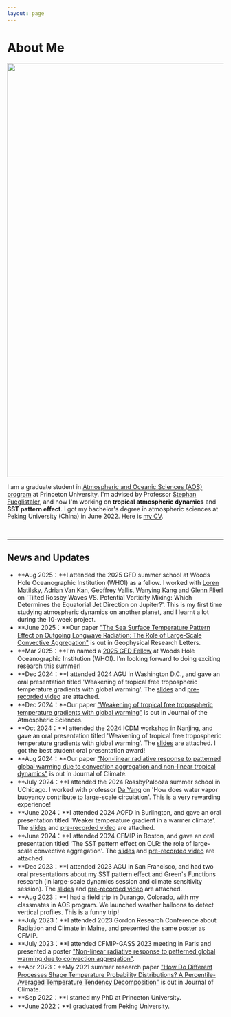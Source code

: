 ```yaml
---
layout: page
---
```


# About Me

<img src="https://heng-quan.github.io/headshot_WHOI.jpg" class="floatpic" width="960" height="960">

I am a graduate student in [Atmospheric and Oceanic Sciences (AOS) program](https://aos.princeton.edu) at Princeton University. I'm advised by Professor [Stephan Fueglistaler](https://fueglistaler.princeton.edu), and now I'm working on **tropical atmospheric dynamics** and **SST pattern effect**. I got my bachelor's degree in atmospheric sciences at Peking University (China) in June 2022. Here is [my CV](https://heng-quan.github.io/file/Heng_Quan_CV.pdf).

<br>

---

## News and Updates

- **Aug 2025：**I attended the 2025 GFD summer school at Woods Hole Oceanographic Institution (WHOI) as a fellow. I worked with [Loren Matilsky](https://scholar.google.com/citations?user=2AEoS0UAAAAJ&hl=en), [Adrian Van Kan](https://adrianvankan.github.io), [Geoffrey Vallis](https://scholar.google.com/citations?hl=en&user=m8IP4nQAAAAJ&view_op=list_works&sortby=pubdate), [Wanying Kang](https://wanyingkang.com) and [Glenn Flierl](https://eaps.mit.edu/people/faculty/glenn-r-flierl/) on 'Tilted Rossby Waves VS. Potential Vorticity Mixing: Which Determines the Equatorial Jet Direction on Jupiter?'. This is my first time studying atmospheric dynamics on another planet, and I learnt a lot during the 10-week project.
- **June 2025：**Our paper ["The Sea Surface Temperature Pattern Effect on Outgoing Longwave Radiation: The Role of Large-Scale Convective Aggregation"](https://agupubs.onlinelibrary.wiley.com/doi/10.1029/2024GL112756) is out in Geophysical Research Letters.
- **Mar 2025：**I'm named a [2025 GFD Fellow](https://gfd.whoi.edu/gfd-fellowships/) at Woods Hole Oceanographic Institution (WHOI). I'm looking forward to doing exciting research this summer!  
- **Dec 2024：**I attended 2024 AGU in Washington D.C., and gave an oral presentation titled 'Weakening of tropical free tropospheric temperature gradients with global warming'. The [slides](https://heng-quan.github.io/file/AGU2024_Quan_slides.pptx) and [pre-recorded video](https://heng-quan.github.io/file/AGU2024_Quan_video.mp4) are attached.
- **Dec 2024：**Our paper ["Weakening of tropical free tropospheric temperature gradients with global warming"](https://journals.ametsoc.org/view/journals/atsc/aop/JAS-D-24-0140.1/JAS-D-24-0140.1.xml) is out in Journal of the Atmospheric Sciences.
- **Oct 2024：**I attended the 2024 ICDM workshop in Nanjing, and gave an oral presentation titled 'Weakening of tropical free tropospheric temperature gradients with global warming'. The [slides](https://heng-quan.github.io/file/ICDM2024_Quan_slides.pptx) are attached. I got the best student oral presentation award! 
- **Aug 2024：**Our paper ["Non-linear radiative response to patterned global warming due to convection aggregation and non-linear tropical dynamics"](https://journals.ametsoc.org/view/journals/clim/aop/JCLI-D-23-0539.1/JCLI-D-23-0539.1.xml) is out in Journal of Climate.
- **July 2024：**I attended the 2024 RossbyPalooza summer school in UChicago. I worked with professor [Da Yang](https://www.yang-climate-group.org) on 'How does water vapor buoyancy contribute to large-scale circulation'. This is a very rewarding experience!
- **June 2024：**I attended 2024 AOFD in Burlington, and gave an oral presentation titled 'Weaker temperature gradient
in a warmer climate'. The [slides](https://heng-quan.github.io/file/AOFD2024_Quan_slides.pdf) and [pre-recorded video](https://heng-quan.github.io/file/AOFD2024_Quan_video.mp4) are attached.
- **June 2024：**I attended 2024 CFMIP in Boston, and gave an oral presentation titled 'The SST pattern effect on OLR: the role of large-scale convective aggregation'. The [slides](https://heng-quan.github.io/file/CFMIP2024_Quan_slides.pdf) and [pre-recorded video](https://heng-quan.github.io/file/CFMIP2024_Quan_video.mp4) are attached.
- **Dec 2023：**I attended 2023 AGU in San Francisco, and had two oral presentations about my SST pattern effect and Green's Functions research (in large-scale dynamics session and climate sensitivity session). The [slides](https://heng-quan.github.io/file/AGU2023_Quan_slides.pptx) and [pre-recorded video](https://heng-quan.github.io/file/AGU2023_Quan_video.mp4) are attached.
- **Aug 2023：**I had a field trip in Durango, Colorado, with my classmates in AOS program. We launched weather balloons to detect vertical profiles. This is a funny trip!
- **July 2023：**I attended 2023 Gordon Research Conference about Radiation and Climate in Maine, and presented the same [poster](https://heng-quan.github.io/file/CFMIP2023_Quan_poster.pdf) as CFMIP.
- **July 2023：**I attended CFMIP-GASS 2023 meeting in Paris and presented a poster ["Non-linear radiative response to patterned global warming due to convection aggregation"](https://heng-quan.github.io/file/CFMIP2023_Quan_poster.pdf).
- **Apr 2023：**My 2021 summer research paper ["How Do Different Processes Shape Temperature Probability Distributions?
A Percentile-Averaged Temperature Tendency Decomposition"](https://journals.ametsoc.org/view/journals/clim/36/15/JCLI-D-22-0556.1.xml) is out in Journal of Climate.
- **Sep 2022：**I started my PhD at Princeton University.
- **June 2022：**I graduated from Peking University.

